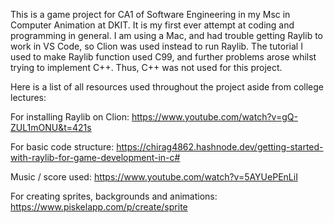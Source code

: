 This is a game project for CA1 of Software Engineering in my Msc in Computer Animation at DKIT. It is my first ever attempt at coding and programming in general.
I am using a Mac, and had trouble getting Raylib to work in VS Code, so Clion was used instead to run Raylib.
The tutorial I used to make Raylib function used C99, and further problems arose whilst trying to implement C++. Thus, C++ was not used for this project.

Here is a list of all resources used throughout the project aside from college lectures: 

For installing Raylib on Clion: https://www.youtube.com/watch?v=gQ-ZUL1mONU&t=421s

For basic code structure: https://chirag4862.hashnode.dev/getting-started-with-raylib-for-game-development-in-c# 

Music / score used: https://www.youtube.com/watch?v=5AYUePEnLiI

For creating sprites, backgrounds and animations: https://www.piskelapp.com/p/create/sprite
